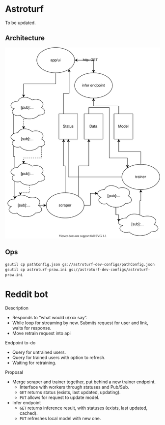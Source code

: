 # Astroturf
To be updated.

## Architecture
<img src="./Architecture.svg">


## Ops

`gsutil cp pathConfig.json gs://astroturf-dev-configs/pathConfig.json`
`gsutil cp astroturf-praw.ini gs://astroturf-dev-configs/astroturf-praw.ini`

# Reddit bot
Description
- Responds to “what would u/xxx say”.
- While loop for streaming by new. Submits request for user and link, waits for response.
- Move retrain request into api

Endpoint to-do
- Query for untrained users.
- Query for trained users with option to refresh.
- Waiting for retraining.

Proposal
- Merge scraper and trainer together, put behind a new trainer endpoint.
  - Interface with workers through statuses and Pub/Sub.
  - `GET` returns status (exists, last updated, updating).
  - `PUT` allows for request to update model.
- Infer endpoint 
  - `GET` returns inference result, with statuses (exists, last updated, cached).
  - `PUT` refreshes local model with new one.
